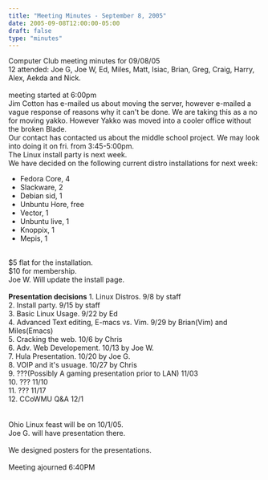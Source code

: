 ```yaml
---
title: "Meeting Minutes - September 8, 2005"
date: 2005-09-08T12:00:00-05:00
draft: false
type: "minutes"
---
```


Computer Club meeting minutes for 09/08/05<br>
   12 attended: Joe G, Joe W, Ed, Miles, Matt, Isiac, Brian, Greg, Craig, Harry, Alex, Aekda and Nick.<br>
<br>
meeting started at 6:00pm<br>
Jim Cotton has e-mailed us about moving the server, however e-mailed a vague response of reasons why it can't be done. We are taking this as a no for moving yakko. However Yakko was moved into a cooler office without the broken Blade.<br>
Our contact has contacted us about the middle school project.  We may look into doing it on fri. from 3:45-5:00pm.<br>
The Linux install party is next week.<br>
We have decided on the following current distro installations for next week:<br>
- Fedora Core, 4<br>
- Slackware, 2<br>
- Debian sid, 1<br>
- Unbuntu Hore, free<br>
- Vector, 1<br>
- Unbuntu live, 1<br>
- Knoppix, 1<br>
- Mepis, 1<br>
<br>
$5 flat for the installation.<br>
$10 for membership.<br>
Joe W. Will update the install page.<br> 
<br>
<b>Presentation decisions</b>
1. Linux Distros. 9/8 by staff<br>
2. Install party. 9/15 by staff<br>
3. Basic Linux Usage. 9/22 by Ed<br>
4. Advanced Text editing, E-macs vs. Vim. 9/29 by Brian(Vim) and Miles(Emacs)<br>
5. Cracking the web. 10/6 by Chris<br>
6. Adv. Web Developement. 10/13 by Joe W.<br>
7. Hula Presentation. 10/20 by Joe G.<br>
8. VOIP and it's usuage. 10/27 by Chris<br>
9. ???(Possibly A gaming presentation prior to LAN) 11/03<br>
10. ??? 11/10<br>
11. ??? 11/17<br>
12. CCoWMU Q&A 12/1<br>
<br>
<br>
Ohio Linux feast will be on 10/1/05.<br>
Joe G. will have presentation there.<br>
<br>
We designed posters for the presentations.<br>
<br>
Meeting ajourned 6:40PM<br>
